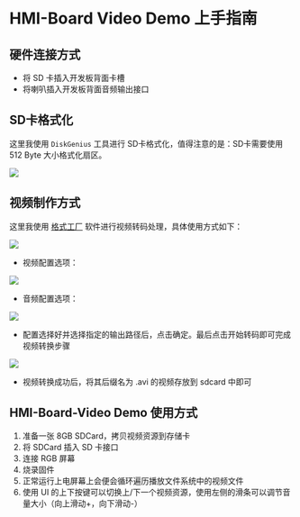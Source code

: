 # HMI-Board Video Demo 上手指南

## 硬件连接方式

* 将 SD 卡插入开发板背面卡槽
* 将喇叭插入开发板背面音频输出接口

## SD卡格式化

这里我使用 `DiskGenius` 工具进行 SD卡格式化，值得注意的是：SD卡需要使用 512 Byte 大小格式化扇区。

![](docs/picture/8.png)

## 视频制作方式

这里我使用 [格式工厂](http://down.pcgeshi.com/FormatFactory_setup.exe) 软件进行视频转码处理，具体使用方式如下：

![](docs/picture/3.png)

* 视频配置选项：

![](docs/picture/4.png)

* 音频配置选项：

![](docs/picture/5.png)

* 配置选择好并选择指定的输出路径后，点击确定。最后点击开始转码即可完成视频转换步骤

![](docs/picture/6.png)

* 视频转换成功后，将其后缀名为 .avi 的视频存放到 sdcard 中即可

## HMI-Board-Video Demo 使用方式

1. 准备一张 8GB SDCard，拷贝视频资源到存储卡
2. 将 SDCard 插入 SD 卡接口
3. 连接 RGB 屏幕
4. 烧录固件
5. 正常运行上电屏幕上会便会循环遍历播放文件系统中的视频文件
6. 使用 UI 的上下按键可以切换上/下一个视频资源，使用左侧的滑条可以调节音量大小（向上滑动+，向下滑动-）
